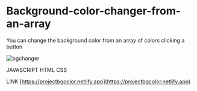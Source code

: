 # Background-color-changer-from-an-array

You can change the background color from an array of colors clicking a button

![bgchanger](https://user-images.githubusercontent.com/97759504/210402963-ff527b87-e2c1-4462-8636-577a2cf99210.png)

JAVASCRIPT HTML CSS

LINK [https://projectbgcolor.netlify.app](https://projectbgcolor.netlify.app)
